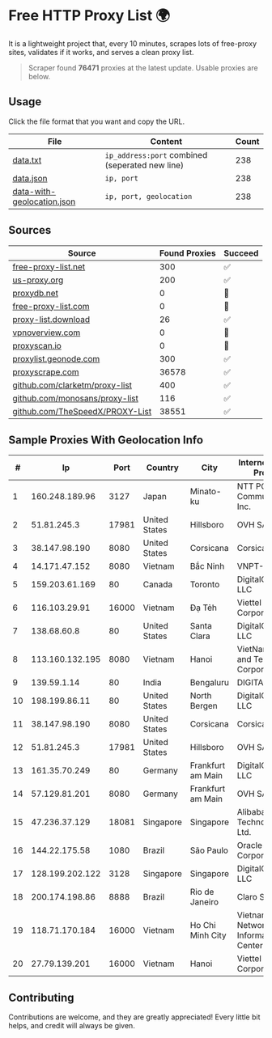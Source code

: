 
# Free HTTP Proxy List 🌍

It is a lightweight project that, every 10 minutes, scrapes lots of free-proxy sites, validates if it works, and serves a clean proxy list.


> Scraper found **76471** proxies at the latest update. Usable proxies are below.

## Usage

Click the file format that you want and copy the URL.


|File|Content|Count|
|----|-------|-----|
|[data.txt](https://raw.githubusercontent.com/themiralay/Proxy-List-World/master/data.txt)|`ip_address:port` combined (seperated new line)|238|
|[data.json](https://raw.githubusercontent.com/themiralay/Proxy-List-World/master/data.json)|`ip, port`|238|
|[data-with-geolocation.json](https://raw.githubusercontent.com/themiralay/Proxy-List-World/master/data-with-geolocation.json)|`ip, port, geolocation`|238|

## Sources

|Source|Found Proxies|Succeed|
|------|-------------|-------|
|[free-proxy-list.net](https://free-proxy-list.net)|300|✅|
|[us-proxy.org](https://www.us-proxy.org)|200|✅|
|[proxydb.net](http://proxydb.net)|0|🚫|
|[free-proxy-list.com](https://free-proxy-list.com/?page=&port=&type%5B%5D=http&type%5B%5D=https&up_time=0&search=Search)|0|🚫|
|[proxy-list.download](https://www.proxy-list.download/HTTP)|26|✅|
|[vpnoverview.com](https://vpnoverview.com/privacy/anonymous-browsing/free-proxy-servers)|0|🚫|
|[proxyscan.io](https://www.proxyscan.io)|0|🚫|
|[proxylist.geonode.com](https://proxylist.geonode.com/api/proxy-list?limit=300&page=1&sort_by=lastChecked&sort_type=desc&protocols=http,https)|300|✅|
|[proxyscrape.com](https://api.proxyscrape.com/v2/?request=displayproxies&protocol=http&timeout=10000&country=all&ssl=all&anonymity=all)|36578|✅|
|[github.com/clarketm/proxy-list](https://raw.githubusercontent.com/clarketm/proxy-list/master/proxy-list-raw.txt)|400|✅|
|[github.com/monosans/proxy-list](https://raw.githubusercontent.com/monosans/proxy-list/main/proxies/http.txt)|116|✅|
|[github.com/TheSpeedX/PROXY-List](https://raw.githubusercontent.com/TheSpeedX/PROXY-List/master/http.txt)|38551|✅|


## Sample Proxies With Geolocation Info

|#|Ip|Port|Country|City|Internet Service Provider|
|-|--|----|-------|----|-------------------------|
|1|160.248.189.96|3127|Japan|Minato-ku|NTT PC Communications, Inc.|
|2|51.81.245.3|17981|United States|Hillsboro|OVH SAS|
|3|38.147.98.190|8080|United States|Corsicana|Corsicana ISD|
|4|14.171.47.152|8080|Vietnam|Bắc Ninh|VNPT-VNNIC|
|5|159.203.61.169|80|Canada|Toronto|DigitalOcean, LLC|
|6|116.103.29.91|16000|Vietnam|Đạ Tẻh|Viettel Corporation|
|7|138.68.60.8|80|United States|Santa Clara|DigitalOcean, LLC|
|8|113.160.132.195|8080|Vietnam|Hanoi|VietNam Post and Telecom Corporation|
|9|139.59.1.14|80|India|Bengaluru|DIGITALOCEAN|
|10|198.199.86.11|80|United States|North Bergen|DigitalOcean, LLC|
|11|38.147.98.190|8080|United States|Corsicana|Corsicana ISD|
|12|51.81.245.3|17981|United States|Hillsboro|OVH SAS|
|13|161.35.70.249|80|Germany|Frankfurt am Main|DigitalOcean, LLC|
|14|57.129.81.201|8080|Germany|Frankfurt am Main|OVH SAS|
|15|47.236.37.129|18081|Singapore|Singapore|Alibaba (US) Technology Co., Ltd.|
|16|144.22.175.58|1080|Brazil|São Paulo|Oracle Corporation|
|17|128.199.202.122|3128|Singapore|Singapore|DigitalOcean, LLC|
|18|200.174.198.86|8888|Brazil|Rio de Janeiro|Claro S.A|
|19|118.71.170.184|16000|Vietnam|Ho Chi Minh City|Vietnam Internet Network Information Center|
|20|27.79.139.201|16000|Vietnam|Hanoi|Viettel Corporation|



## Contributing

Contributions are welcome, and they are greatly appreciated! Every
little bit helps, and credit will always be given.

